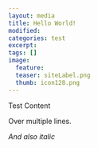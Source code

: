 ```yaml
---
layout: media
title: Hello World!
modified:
categories: test
excerpt:
tags: []
image:
  feature:
  teaser: siteLabel.png
  thumb: icon128.png
---
```


Test Content

Over multiple lines.

_And also italic_